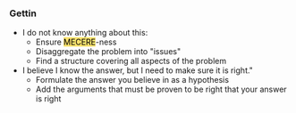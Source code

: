 ### Gettin

- I do not know anything about this:
	- Ensure <mark style="background: #FADF63EE;">MECERE</mark>-ness
	- Disaggregate the problem into "issues"
	- Find a structure covering all aspects of the problem
- I believe I know the answer, but I need to make sure it is right."
	- Formulate the answer you believe in as a hypothesis
	- Add the arguments that must be proven to be right that your answer is right